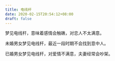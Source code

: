 ```yaml
---
title: 电线杆
date: 2020-02-15T20:54:12+08:00
draft: false
---
```


梦见电线杆，意味着感情会触礁，对恋人不太满意。


未婚男女梦见电线杆，最近一段时期不会找到意中人。


已婚男女梦见电线杆，对爱情不满意，夫妻经常会吵架。
